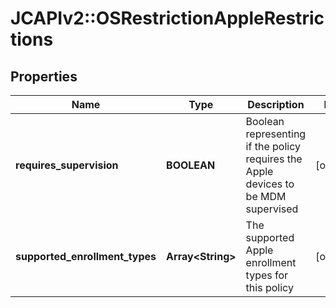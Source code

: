 # JCAPIv2::OSRestrictionAppleRestrictions

## Properties
Name | Type | Description | Notes
------------ | ------------- | ------------- | -------------
**requires_supervision** | **BOOLEAN** | Boolean representing if the policy requires the Apple devices to be MDM supervised | [optional] 
**supported_enrollment_types** | **Array&lt;String&gt;** | The supported Apple enrollment types for this policy | [optional] 

